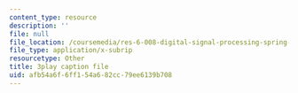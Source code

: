 ```yaml
---
content_type: resource
description: ''
file: null
file_location: /coursemedia/res-6-008-digital-signal-processing-spring-2011/afb54a6f6ff154a682cc79ee6139b708_OQNR099y8mM.vtt
file_type: application/x-subrip
resourcetype: Other
title: 3play caption file
uid: afb54a6f-6ff1-54a6-82cc-79ee6139b708
---
```

